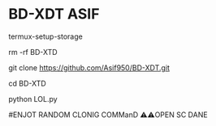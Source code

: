 # BD-XDT ASIF

termux-setup-storage


rm -rf BD-XTD


git clone https://github.com/Asif950/BD-XDT.git


cd BD-XTD


python LOL.py


#ENJOT RANDOM CLONIG COMManD ⚠️⚠️OPEN SC DANE
